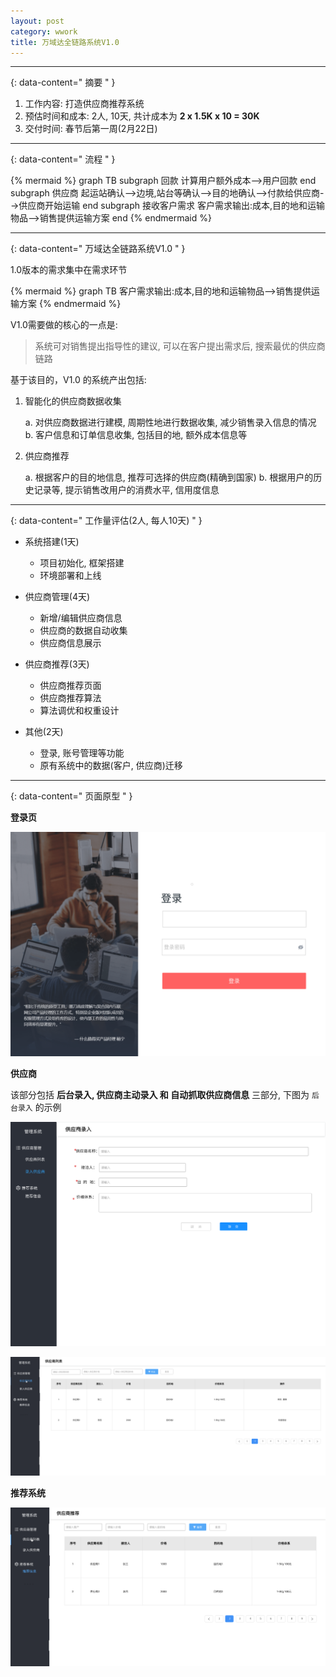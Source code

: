 ```yaml
---
layout: post
category: wwork
title: 万域达全链路系统V1.0
---
```


--------
{: data-content=" 摘要 " }

1. 工作内容: 打造供应商推荐系统
2. 预估时间和成本: 2人, 10天, 共计成本为 **2 x 1.5K x 10 = 30K**
3. 交付时间: 春节后第一周(2月22日)

--------
{: data-content=" 流程 " }

{% mermaid %}
graph TB
    subgraph 回款
    计算用户额外成本-->用户回款
    end
    subgraph 供应商
    起运站确认-->边境,站台等确认-->目的地确认-->付款给供应商-->供应商开始运输
    end
    subgraph 接收客户需求
    客户需求输出:成本,目的地和运输物品-->销售提供运输方案
    end
{% endmermaid %}

--------
{: data-content=" 万域达全链路系统V1.0 " }

1.0版本的需求集中在需求环节

{% mermaid %}
graph TB
    客户需求输出:成本,目的地和运输物品-->销售提供运输方案
{% endmermaid %}

V1.0需要做的核心的一点是:

> 系统可对销售提出指导性的建议, 可以在客户提出需求后, 搜索最优的供应商链路

基于该目的，V1.0 的系统产出包括:

1. 智能化的供应商数据收集

    a. 对供应商数据进行建模, 周期性地进行数据收集, 减少销售录入信息的情况
    b. 客户信息和订单信息收集, 包括目的地, 额外成本信息等

2. 供应商推荐

    a. 根据客户的目的地信息, 推荐可选择的供应商(精确到国家)
    b. 根据用户的历史记录等, 提示销售改用户的消费水平, 信用度信息

--------
{: data-content=" 工作量评估(2人, 每人10天) " }

- 系统搭建(1天)
  + 项目初始化, 框架搭建
  + 环境部署和上线

- 供应商管理(4天)
  + 新增/编辑供应商信息
  + 供应商的数据自动收集
  + 供应商信息展示

- 供应商推荐(3天)
  + 供应商推荐页面
  + 供应商推荐算法
  + 算法调优和权重设计

- 其他(2天)
  + 登录, 账号管理等功能
  + 原有系统中的数据(客户, 供应商)迁移

--------
{: data-content=" 页面原型 " }

**登录页**

![](assets/images/登录页.png)


**供应商**

该部分包括 **后台录入, 供应商主动录入 和 自动抓取供应商信息** 三部分, 下图为 `后台录入` 的示例

![](assets/images/供应商录入.png)

![](assets/images/供应商列表.png)

**推荐系统**

![](assets/images/供应商推荐.png)

